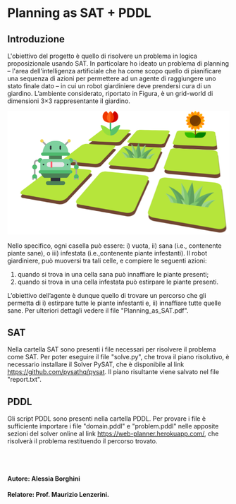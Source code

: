 # Planning as SAT + PDDL 


## Introduzione
L'obiettivo del progetto è quello di risolvere un problema in logica proposizionale usando SAT. 
In particolare ho ideato un problema di planning – l'area dell'intelligenza artificiale che ha come scopo quello di pianificare una sequenza di azioni per permettere ad un agente di raggiungere uno stato finale dato – in cui un robot giardiniere deve prendersi cura di un giardino. L’ambiente considerato, riportato in Figura, è un grid-world di dimensioni 3×3 rappresentante il giardino. 

![](./images/progetto_12.png)

Nello  specifico,  ogni casella può essere: i) vuota, ii) sana (i.e., contenente piante sane), o iii) infestata (i.e.,contenente piante infestanti). Il robot giardiniere, può muoversi tra tali celle, e compiere le seguenti azioni:
1. quando si trova in una cella sana può innaffiare le piante presenti;
2. quando si trova in una cella infestata può estirpare le piante presenti.

L’obiettivo dell’agente è dunque quello di trovare un percorso che gli permetta di i) estirpare tutte le piante infestanti e, ii) innaffiare tutte quelle sane.
Per ulteriori dettagli vedere il file "Planning_as_SAT.pdf".

## SAT
Nella cartella SAT sono presenti i file necessari per risolvere il problema come SAT.
Per poter eseguire il file "solve.py", che trova il piano risolutivo, è necessario installare il Solver PySAT, che è disponibile al link https://github.com/pysathq/pysat.
Il piano risultante viene salvato nel file "report.txt".


## PDDL
Gli script PDDL sono presenti nella cartella PDDL. Per provare i file è sufficiente importare i file "domain.pddl" e "problem.pddl" nelle apposite sezioni del solver online al link https://web-planner.herokuapp.com/, che risolverà il problema restituendo il percorso trovato.

<br><br>

#### **Autore**: Alessia Borghini
#### **Relatore**: Prof. Maurizio Lenzerini.
